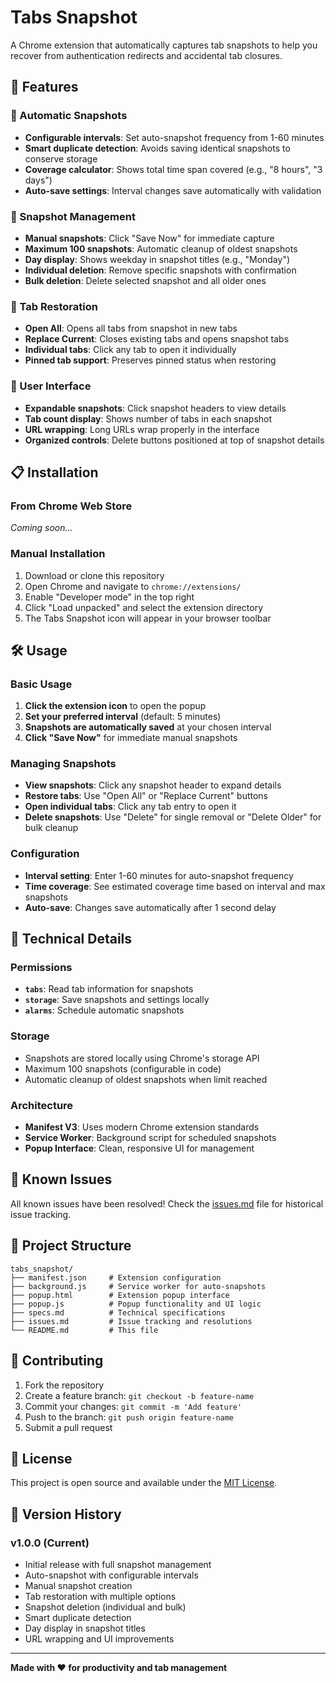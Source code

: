 # Tabs Snapshot

A Chrome extension that automatically captures tab snapshots to help you recover from authentication redirects and accidental tab closures.

## 🚀 Features

### 📸 Automatic Snapshots
- **Configurable intervals**: Set auto-snapshot frequency from 1-60 minutes
- **Smart duplicate detection**: Avoids saving identical snapshots to conserve storage
- **Coverage calculator**: Shows total time span covered (e.g., "8 hours", "3 days")
- **Auto-save settings**: Interval changes save automatically with validation

### 💾 Snapshot Management
- **Manual snapshots**: Click "Save Now" for immediate capture
- **Maximum 100 snapshots**: Automatic cleanup of oldest snapshots
- **Day display**: Shows weekday in snapshot titles (e.g., "Monday")
- **Individual deletion**: Remove specific snapshots with confirmation
- **Bulk deletion**: Delete selected snapshot and all older ones

### 🔄 Tab Restoration
- **Open All**: Opens all tabs from snapshot in new tabs
- **Replace Current**: Closes existing tabs and opens snapshot tabs
- **Individual tabs**: Click any tab to open it individually
- **Pinned tab support**: Preserves pinned status when restoring

### 🎨 User Interface
- **Expandable snapshots**: Click snapshot headers to view details
- **Tab count display**: Shows number of tabs in each snapshot
- **URL wrapping**: Long URLs wrap properly in the interface
- **Organized controls**: Delete buttons positioned at top of snapshot details

## 📋 Installation

### From Chrome Web Store
*Coming soon...*

### Manual Installation
1. Download or clone this repository
2. Open Chrome and navigate to `chrome://extensions/`
3. Enable "Developer mode" in the top right
4. Click "Load unpacked" and select the extension directory
5. The Tabs Snapshot icon will appear in your browser toolbar

## 🛠️ Usage

### Basic Usage
1. **Click the extension icon** to open the popup
2. **Set your preferred interval** (default: 5 minutes)
3. **Snapshots are automatically saved** at your chosen interval
4. **Click "Save Now"** for immediate manual snapshots

### Managing Snapshots
- **View snapshots**: Click any snapshot header to expand details
- **Restore tabs**: Use "Open All" or "Replace Current" buttons
- **Open individual tabs**: Click any tab entry to open it
- **Delete snapshots**: Use "Delete" for single removal or "Delete Older" for bulk cleanup

### Configuration
- **Interval setting**: Enter 1-60 minutes for auto-snapshot frequency
- **Time coverage**: See estimated coverage time based on interval and max snapshots
- **Auto-save**: Changes save automatically after 1 second delay

## 🔧 Technical Details

### Permissions
- **`tabs`**: Read tab information for snapshots
- **`storage`**: Save snapshots and settings locally
- **`alarms`**: Schedule automatic snapshots

### Storage
- Snapshots are stored locally using Chrome's storage API
- Maximum 100 snapshots (configurable in code)
- Automatic cleanup of oldest snapshots when limit reached

### Architecture
- **Manifest V3**: Uses modern Chrome extension standards
- **Service Worker**: Background script for scheduled snapshots
- **Popup Interface**: Clean, responsive UI for management

## 🐛 Known Issues

All known issues have been resolved! Check the [issues.md](./issues.md) file for historical issue tracking.

## 📁 Project Structure

```
tabs_snapshot/
├── manifest.json     # Extension configuration
├── background.js     # Service worker for auto-snapshots
├── popup.html        # Extension popup interface
├── popup.js          # Popup functionality and UI logic
├── specs.md          # Technical specifications
├── issues.md         # Issue tracking and resolutions
└── README.md         # This file
```

## 🤝 Contributing

1. Fork the repository
2. Create a feature branch: `git checkout -b feature-name`
3. Commit your changes: `git commit -m 'Add feature'`
4. Push to the branch: `git push origin feature-name`
5. Submit a pull request

## 📝 License

This project is open source and available under the [MIT License](LICENSE).

## 🔄 Version History

### v1.0.0 (Current)
- Initial release with full snapshot management
- Auto-snapshot with configurable intervals
- Manual snapshot creation
- Tab restoration with multiple options
- Snapshot deletion (individual and bulk)
- Smart duplicate detection
- Day display in snapshot titles
- URL wrapping and UI improvements

---

**Made with ❤️ for productivity and tab management**